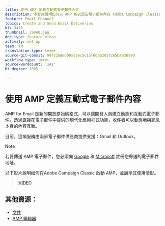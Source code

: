 ```yaml
---
title: 使用 AMP 定義互動式電子郵件內容
description: 本影片說明如何以 AMP 格式設定電子郵件內容 Adobe Campaign Classic (ACC)。
feature: Email Channel
topics: Create and Send Email Deliveries
kt: 3475
thumbnail: 29940.jpg
doc-type: feature video
activity: set-up
team: TM
translation-type: tm+mt
source-git-commit: 94732bded09a52ec5c15f6da5205f265b4e3089d
workflow-type: tm+mt
source-wordcount: '142'
ht-degree: 100%

---
```



# 使用 AMP 定義互動式電子郵件內容

AMP for Email 是新的開放原始碼格式，可以讓開發人員建立動態和互動式電子郵件。透過直接在電子郵件中提供的現代化應用程式功能，收件者可以動態地與訊息本身的內容互動。

目前，這項服務由兩家電子郵件供應商提供支援：Gmail 和 Outlook。

>[!NOTE]
>
>若要傳送 AMP 電子郵件，您必須向 [Google](https://developers.google.com/gmail/ampemail/register) 和 [Microsoft](https://docs.microsoft.com/en-us/outlook/amphtml/register-outlook) 註冊您寄送的電子郵件地址。

以下影片說明如何在Adobe Campaign Classic 啟動 AMP，並展示其使用情形。

>[!VIDEO](https://video.tv.adobe.com/v/29940?quality=12&learn=on)

## 其他資源：

* [文件](https://docs.adobe.com/content/help/zh-Hant/campaign-classic/using/sending-messages/sending-emails/defining-the-email-content.html)
* [AMP 編輯器](https://playground.amp.dev/)
